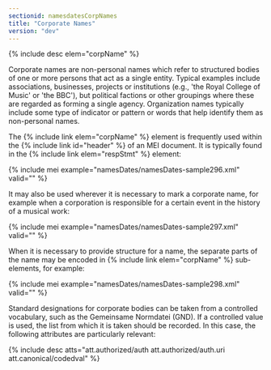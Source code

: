 ```yaml
---
sectionid: namesdatesCorpNames
title: "Corporate Names"
version: "dev"
---
```


{% include desc elem="corpName" %}

Corporate names are non-personal names which refer to structured bodies of one or more persons that act as a single entity. Typical examples include associations, businesses, projects or institutions (e.g., 'the Royal College of Music' or 'the BBC'), but political factions or other groupings where these are regarded as forming a single agency. Organization names typically include some type of indicator or pattern or words that help identify them as non-personal names.

The {% include link elem="corpName" %} element is frequently used within the {% include link id="header" %} of an MEI document. It is typically found in the {% include link elem="respStmt" %} element:

{% include mei example="namesDates/namesDates-sample296.xml" valid="" %}

It may also be used wherever it is necessary to mark a corporate name, for example when a corporation is responsible for a certain event in the history of a musical work:

{% include mei example="namesDates/namesDates-sample297.xml" valid="" %}

When it is necessary to provide structure for a name, the separate parts of the name may be encoded in {% include link elem="corpName" %} sub-elements, for example:

{% include mei example="namesDates/namesDates-sample298.xml" valid="" %}

Standard designations for corporate bodies can be taken from a controlled vocabulary, such as the Gemeinsame Normdatei (GND). If a controlled value is used, the list from which it is taken should be recorded. In this case, the following attributes are particularly relevant:

{% include desc atts="att.authorized/auth att.authorized/auth.uri att.canonical/codedval" %}
